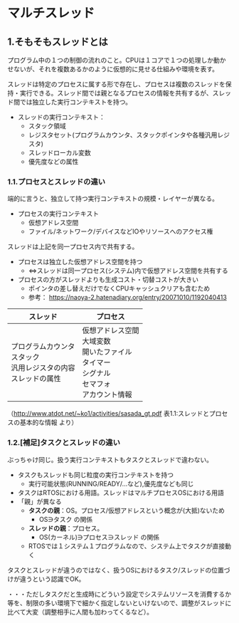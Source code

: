 # マルチスレッド

## 1.そもそもスレッドとは

プログラム中の１つの制御の流れのこと。CPUは１コアで１つの処理しか動かせないが、それを複数あるかのように仮想的に見せる仕組みや環境を表す。

スレッドは特定のプロセスに属する形で存在し、プロセスは複数のスレッドを保持・実行できる。スレッド間では親となるプロセスの情報を共有するが、スレッド間では独立した実行コンテキストを持つ。

* スレッドの実行コンテキスト：
    * スタック領域
    * レジスタセット(プログラムカウンタ、スタックポインタや各種汎用レジスタ)
    * スレッドローカル変数
    * 優先度などの属性

### 1.1.プロセスとスレッドの違い

端的に言うと、独立して持つ実行コンテキストの規模・レイヤーが異なる。

* プロセスの実行コンテキスト
    * 仮想アドレス空間
    * ファイル/ネットワーク/デバイスなどIOやリソースへのアクセス権

スレッドは上記を同一プロセス内で共有する。

* プロセスは独立した仮想アドレス空間を持つ
    * ⇔スレッドは同一プロセス(システム)内で仮想アドレス空間を共有する
* プロセスの方がスレッドよりも生成コスト・切替コストが大きい
    * ポインタの差し替えだけでなくCPUキャッシュクリアも含むため
    * 参考： https://naoya-2.hatenadiary.org/entry/20071010/1192040413

|スレッド|プロセス|
|---|---|
|プログラムカウンタ<br>スタック<br>汎用レジスタの内容<br>スレッドの属性|仮想アドレス空間<br>大域変数<br>開いたファイル<br>タイマー<br>シグナル<br>セマフォ<br>アカウント情報|

（http://www.atdot.net/~ko1/activities/sasada_gt.pdf 表1.1:スレッドとプロセスの基本的な情報 より）


### 1.2.[補足]タスクとスレッドの違い

ぶっちゃけ同じ。扱う実行コンテキストもタスクとスレッドで違わない。

* タスクもスレッドも同じ粒度の実行コンテキストを持つ
    * 実行可能状態(RUNNING/READY/...など),優先度なども同じ
* タスクはRTOSにおける用語。スレッドはマルチプロセスOSにおける用語
* 「親」が異なる
    * **タスクの親**：OS。プロセス/仮想アドレスという概念が(大抵)ないため
        * OS∋タスク の関係
    * **スレッドの親**：プロセス。
        * OS(カーネル)∋プロセス∋スレッド の関係
    * RTOSでは１システム１プログラムなので、システム上でタスクが直接動く

タスクとスレッドが違うのではなく、扱うOSにおけるタスク/スレッドの位置づけが違うという認識でOK。

・・・ただしタスクだと生成時にどういう設定でシステムリソースを消費するか等を、制限の多い環境下で細かく指定しないといけないので、調整がスレッドに比べて大変（調整相手に人間も加わってくるなど）。


